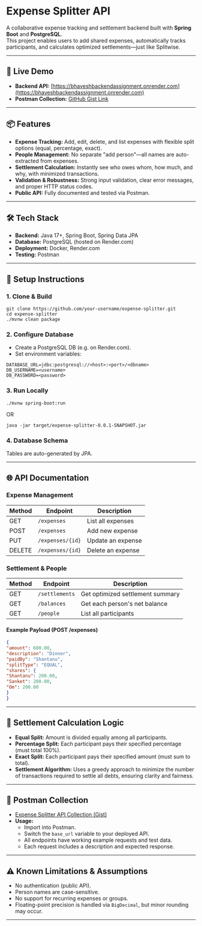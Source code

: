 # Expense Splitter API

A collaborative expense tracking and settlement backend built with **Spring Boot** and **PostgreSQL**.  
This project enables users to add shared expenses, automatically tracks participants, and calculates optimized settlements—just like Splitwise.

---

## 🚀 Live Demo

- **Backend API:** [https://bhaveshbackendassignment.onrender.com](https://bhaveshbackendassignment.onrender.com)
- **Postman Collection:** [GitHub Gist Link](https://gist.github.com/bhaveshhptl/52c48310693e619d685aa6234bdacbfa)

---

## 📦 Features

- **Expense Tracking:** Add, edit, delete, and list expenses with flexible split options (equal, percentage, exact).
- **People Management:** No separate "add person"—all names are auto-extracted from expenses.
- **Settlement Calculation:** Instantly see who owes whom, how much, and why, with minimized transactions.
- **Validation & Robustness:** Strong input validation, clear error messages, and proper HTTP status codes.
- **Public API:** Fully documented and tested via Postman.

---

## 🛠️ Tech Stack

- **Backend:** Java 17+, Spring Boot, Spring Data JPA
- **Database:** PostgreSQL (hosted on Render.com)
- **Deployment:** Docker, Render.com
- **Testing:** Postman

---

## 📝 Setup Instructions

### 1. Clone & Build

``` 
git clone https://github.com/your-username/expense-splitter.git
cd expense-splitter
./mvnw clean package
```

### 2. Configure Database

- Create a PostgreSQL DB (e.g. on Render.com).
- Set environment variables:

```
DATABASE_URL=jdbc:postgresql://<host>:<port>/<dbname>
DB_USERNAME=<username>
DB_PASSWORD=<password>
```

### 3. Run Locally

```
./mvnw spring-boot:run
```
OR
```
java -jar target/expense-splitter-0.0.1-SNAPSHOT.jar
```


### 4. Database Schema

Tables are auto-generated by JPA.  

---

## 🌐 API Documentation

### Expense Management

| Method | Endpoint            | Description                  |
|--------|---------------------|------------------------------|
| GET    | `/expenses`         | List all expenses            |
| POST   | `/expenses`         | Add new expense              |
| PUT    | `/expenses/{id}`    | Update an expense            |
| DELETE | `/expenses/{id}`    | Delete an expense            |

### Settlement & People

| Method | Endpoint           | Description                        |
|--------|--------------------|------------------------------------|
| GET    | `/settlements`     | Get optimized settlement summary   |
| GET    | `/balances`        | Get each person's net balance      |
| GET    | `/people`          | List all participants              |

#### Example Payload (POST /expenses)

```json lines
{
"amount": 600.00,
"description": "Dinner",
"paidBy": "Shantanu",
"splitType": "EQUAL",
"shares": {
"Shantanu": 200.00,
"Sanket": 200.00,
"Om": 200.00
}
}
```


---

## 🔎 Settlement Calculation Logic

- **Equal Split:** Amount is divided equally among all participants.
- **Percentage Split:** Each participant pays their specified percentage (must total 100%).
- **Exact Split:** Each participant pays their specified amount (must sum to total).
- **Settlement Algorithm:** Uses a greedy approach to minimize the number of transactions required to settle all debts, ensuring clarity and fairness.

---

## 🧪 Postman Collection

- [Expense Splitter API Collection (Gist)](https://gist.github.com/bhaveshhptl/52c48310693e619d685aa6234bdacbfa)
- **Usage:**
    - Import into Postman.
    - Switch the `base_url` variable to your deployed API.
    - All endpoints have working example requests and test data.
    - Each request includes a description and expected response.

---

## ⚠️ Known Limitations & Assumptions

- No authentication (public API).
- Person names are case-sensitive.
- No support for recurring expenses or groups.
- Floating-point precision is handled via `BigDecimal`, but minor rounding may occur.

---



